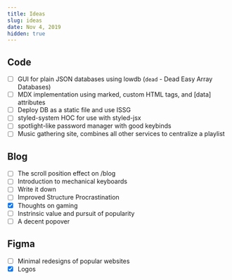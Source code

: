 ```yaml
---
title: Ideas
slug: ideas
date: Nov 4, 2019
hidden: true
---
```


## Code

- [ ] GUI for plain JSON databases using lowdb (`dead` - Dead Easy Array Databases)
- [ ] MDX implementation using marked, custom HTML tags, and \[data\] attributes
- [ ] Deploy DB as a static file and use ISSG
- [ ] styled-system HOC for use with styled-jsx
- [ ] spotlight-like password manager with good keybinds
- [ ] Music gathering site, combines all other services to centralize a playlist

## Blog

- [ ] The scroll position effect on /blog
- [ ] Introduction to mechanical keyboards
- [ ] Write it down
- [ ] Improved Structure Procrastination
- [x] Thoughts on gaming
- [ ] Instrinsic value and pursuit of popularity
- [ ] A decent popover

## Figma

- [ ] Minimal redesigns of popular websites
- [x] Logos
